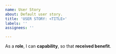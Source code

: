 ```yaml
---
name: User Story
about: Default user story.
title: 'USER STORY: <TITLE>'
labels: ''
assignees: ''

---
```


As a **role**,
I can **capability**, 
so that **received benefit**.
